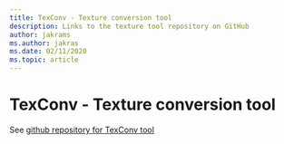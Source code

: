 ```yaml
---
title: TexConv - Texture conversion tool
description: Links to the texture tool repository on GitHub
author: jakrams
ms.author: jakras
ms.date: 02/11/2020
ms.topic: article
---
```


# TexConv - Texture conversion tool

See [github repository for TexConv tool](https://github.com/microsoft/DirectXTex/wiki/Texconv)
